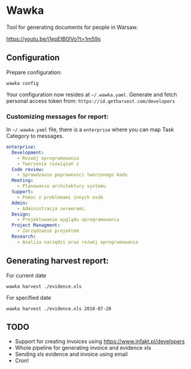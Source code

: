 # Wawka

Tool for generating documents for people in Warsaw.

https://youtu.be/j1epEtB0lVo?t=1m59s

## Configuration

Prepare configuration:

```
wawka config
```

Your configuration now resides at `~/.wawka.yaml`. Generate and fetch personal access token from: `https://id.getharvest.com/developers`

### Customizing messages for report:

In `~/.wawka.yaml` file, there is a `enterprise` where you can map Task Category to messages.

```YAML
enterprise:
  Development:
    - Rozwój oprogramowania
    - Tworzenie rozwiązań z
  Code review:
    - Sprawdzanie poprawności tworzonego kodu
  Meeting:
    - Planowanie architektury systemu
  Support:
    - Pomoc z problemami innych osób
  Admin:
    - Administracja serwerami.
  Design:
    - Projektowanie wyglądu oprogramowania
  Project Managment:
    - Zarządzanie projektem
  Research:
    - Analiza narzędzi oraz rozwój oprogramowania
```

## Generating harvest report:

For current date
```
wawka harvest ./evidence.xls
```

For specified date

```
wawka harvest ./evidence.xls 2018-07-20
```

## TODO

- Support for creating invoices using https://www.infakt.pl/developers
- Whole pipeline for generating invoice and evidence xls
- Sending xls evidence and invoice using email
- Cron!
